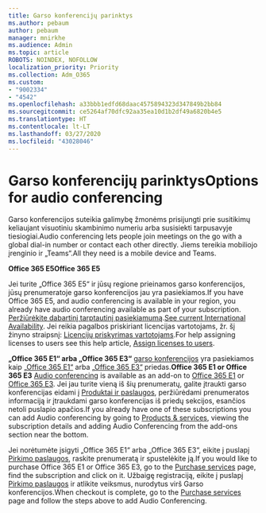 ```yaml
---
title: Garso konferencijų parinktys
ms.author: pebaum
author: pebaum
manager: mnirkhe
ms.audience: Admin
ms.topic: article
ROBOTS: NOINDEX, NOFOLLOW
localization_priority: Priority
ms.collection: Adm_O365
ms.custom:
- "9002334"
- "4542"
ms.openlocfilehash: a33bbb1edfd68daac4575894323d347849b2bb84
ms.sourcegitcommit: ce5264af70dfc92aa35ea10d1b2df49a6820b4e5
ms.translationtype: HT
ms.contentlocale: lt-LT
ms.lasthandoff: 03/27/2020
ms.locfileid: "43028046"
---
```

# <a name="options-for-audio-conferencing"></a><span data-ttu-id="f6bf5-102">Garso konferencijų parinktys</span><span class="sxs-lookup"><span data-stu-id="f6bf5-102">Options for audio conferencing</span></span>

<span data-ttu-id="f6bf5-103">Garso konferencijos suteikia galimybę žmonėms prisijungti prie susitikimų keliaujant visuotiniu skambinimo numeriu arba susisiekti tarpusavyje tiesiogiai.</span><span class="sxs-lookup"><span data-stu-id="f6bf5-103">Audio conferencing lets people join meetings on the go with a global dial-in number or contact each other directly.</span></span>  <span data-ttu-id="f6bf5-104">Jiems tereikia mobiliojo įrenginio ir „Teams“.</span><span class="sxs-lookup"><span data-stu-id="f6bf5-104">All they need is a mobile device and Teams.</span></span>

<span data-ttu-id="f6bf5-105">**Office 365 E5**</span><span class="sxs-lookup"><span data-stu-id="f6bf5-105">**Office 365 E5**</span></span>

<span data-ttu-id="f6bf5-106">Jei turite „Office 365 E5“ ir jūsų regione prieinamos garso konferencijos, jūsų prenumeratoje garso konferencijos jau yra pasiekiamos.</span><span class="sxs-lookup"><span data-stu-id="f6bf5-106">If you have Office 365 E5, and audio conferencing is available in your region, you already have audio conferencing available as part of your subscription.</span></span>   <span data-ttu-id="f6bf5-107">[Peržiūrėkite dabartinį tarptautinį pasiekiamumą](https://go.microsoft.com/fwlink/p/?LinkID=839556).</span><span class="sxs-lookup"><span data-stu-id="f6bf5-107">[See current International Availability](https://go.microsoft.com/fwlink/p/?LinkID=839556).</span></span>  <span data-ttu-id="f6bf5-108">Jei reikia pagalbos priskiriant licencijas vartotojams, žr. šį žinyno straipsnį: [Licencijų priskyrimas vartotojams](https://docs.microsoft.com/microsoft-365/admin/manage/assign-licenses-to-users).</span><span class="sxs-lookup"><span data-stu-id="f6bf5-108">For help assigning licenses to users see this help article, [Assign licenses to users](https://docs.microsoft.com/microsoft-365/admin/manage/assign-licenses-to-users).</span></span>

<span data-ttu-id="f6bf5-109">**„Office 365 E1“ arba „Office 365 E3“**
[garso konferencijos](https://products.office.com/microsoft-teams/online-meeting-solutions#customerstoryregion2) yra pasiekiamos kaip [„Office 365 E1“](https://www.microsoft.com/microsoft-365/business/office-365-enterprise-e1-business-software) arba [„Office 365 E3“](https://www.microsoft.com/microsoft-365/business/office-365-enterprise-e3-business-software) priedas.</span><span class="sxs-lookup"><span data-stu-id="f6bf5-109">**Office 365 E1 or Office 365 E3**
[Audio conferencing](https://products.office.com/microsoft-teams/online-meeting-solutions#customerstoryregion2) is available as an add-on to [Office 365 E1](https://www.microsoft.com/microsoft-365/business/office-365-enterprise-e1-business-software) or [Office 365 E3](https://www.microsoft.com/microsoft-365/business/office-365-enterprise-e3-business-software).</span></span>  <span data-ttu-id="f6bf5-110">Jei jau turite vieną iš šių prenumeratų, galite įtraukti garso konferencijas eidami į [Produktai ir paslaugos](https://go.microsoft.com/fwlink/p/?linkid=842054), peržiūrėdami prenumeratos informaciją ir įtraukdami garso konferencijas iš priedų sekcijos, esančios netoli puslapio apačios.</span><span class="sxs-lookup"><span data-stu-id="f6bf5-110">If you already have one of these subscriptions you can add Audio conferencing by going to [Products & services](https://go.microsoft.com/fwlink/p/?linkid=842054), viewing the subscription details and adding Audio Conferencing from the add-ons section near the bottom.</span></span>

<span data-ttu-id="f6bf5-111">Jei norėtumėte įsigyti „Office 365 E1“ arba „Office 365 E3“, eikite į puslapį [Pirkimo paslaugos](https://go.microsoft.com/fwlink/p/?linkid=868433), raskite prenumeratą ir spustelėkite ją.</span><span class="sxs-lookup"><span data-stu-id="f6bf5-111">If you would like to purchase Office 365 E1 or Office 365 E3, go to the [Purchase services](https://go.microsoft.com/fwlink/p/?linkid=868433) page, find the subscription and click on it.</span></span>  <span data-ttu-id="f6bf5-112">Užbaigę registraciją, eikite į puslapį [Pirkimo paslaugos](https://go.microsoft.com/fwlink/p/?linkid=868433) ir atlikite veiksmus, nurodytus virš Garso konferencijos.</span><span class="sxs-lookup"><span data-stu-id="f6bf5-112">When checkout is complete, go to the [Purchase services](https://go.microsoft.com/fwlink/p/?linkid=868433) page and follow the steps above to add Audio Conferencing.</span></span>
